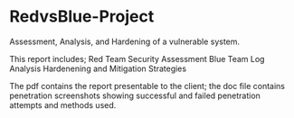 # RedvsBlue-Project

Assessment, Analysis, and Hardening of a vulnerable system.

This report includes;
Red Team Security Assessment
Blue Team Log Analysis
Hardenening and Mitigation Strategies

The pdf contains the report presentable to the client; the doc file contains penetration screenshots showing successful and failed penetration attempts and methods used.
